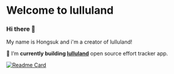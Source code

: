 # Welcome to lulluland

### Hi there 👋

My name is Hongsuk and i'm a creator of lulluland!

🔭 I’m **currently building [lulluland](https://github.com/deepbig/lulluland)** open source effort tracker app.

[![Readme Card](https://github-readme-stats.vercel.app/api/pin/?username=deepbig&repo=lulluland)](https://github.com/deepbig/lulluland)

<!--
**deepbig/deepbig** is a ✨ _special_ ✨ repository because its `README.md` (this file) appears on your GitHub profile.

Here are some ideas to get you started:

- 🔭 I’m currently working on ...
- 🌱 I’m currently learning ...
- 👯 I’m looking to collaborate on ...
- 🤔 I’m looking for help with ...
- 💬 Ask me about ...
- 📫 How to reach me: ...
- 😄 Pronouns: ...
- ⚡ Fun fact: ...
-->
